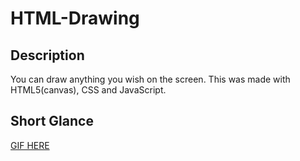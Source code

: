 # HTML-Drawing

## Description
You can draw anything you wish on the screen.
This was made with HTML5(canvas), CSS and JavaScript.

## Short Glance
[GIF HERE](gfycat.com/grouchyfearlessisabellineshrike.gif)
